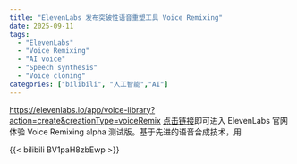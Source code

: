 ```yaml
---
title: "ElevenLabs 发布突破性语音重塑工具 Voice Remixing"
date: 2025-09-11
tags:
  - "ElevenLabs"
  - "Voice Remixing"
  - "AI voice"
  - "Speech synthesis"
  - "Voice cloning"
categories: ["bilibili", "人工智能","AI"]
---
```


https://elevenlabs.io/app/voice-library?action=create&creationType=voiceRemix
[点击链接](https://elevenlabs.io/app/voice-library?action=create&creationType=voiceRemix "ElevenLabs Voice Remixing 测试页面")即可进入 ElevenLabs 官网体验 Voice Remixing alpha 测试版。基于先进的语音合成技术，用

{{< bilibili BV1paH8zbEwp >}}